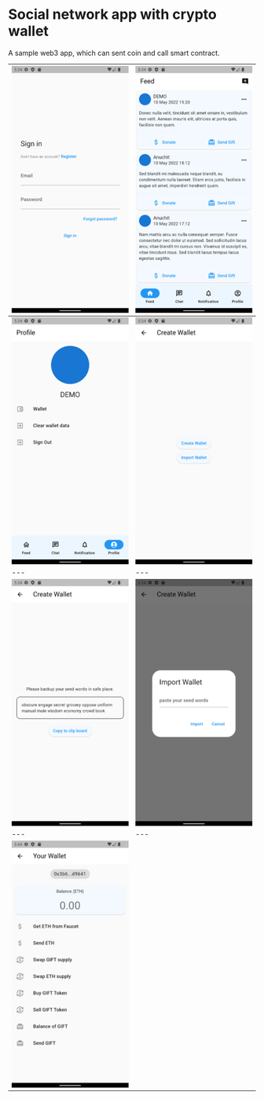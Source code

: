 # Social network app with crypto wallet

A sample web3 app, which can sent coin and call smart contract.

| ![](/screenshots/Screenshot_1652654048.png) | ![](/screenshots/Screenshot_1652654069.png) |
| ------------------------------------------- | ------------------------------------------- |
| ![](/screenshots/Screenshot_1652654075.png) | ![](/screenshots/Screenshot_1652654083.png) |
| ---                                         | ---                                         |
| ![](/screenshots/Screenshot_1652654088.png) | ![](/screenshots/Screenshot_1652654097.png) |
| ---                                         | ---                                         |
| ![](/screenshots/Screenshot_1652654656.png) |                                             |
